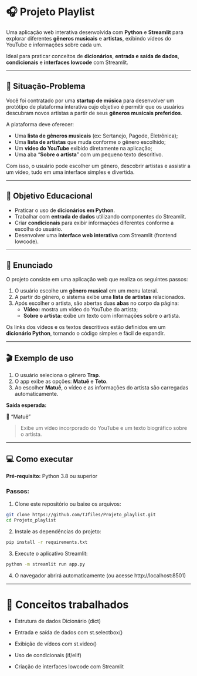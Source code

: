 # 🎧 **Projeto Playlist**

Uma aplicação web interativa desenvolvida com **Python** e **Streamlit** para explorar diferentes **gêneros musicais** e **artistas**, exibindo vídeos do YouTube e informações sobre cada um.  

Ideal para praticar conceitos de **dicionários**, **entrada e saída de dados**, **condicionais** e **interfaces lowcode** com Streamlit.

---

## 🧩 **Situação-Problema**

Você foi contratado por uma **startup de música** para desenvolver um protótipo de plataforma interativa cujo objetivo é permitir que os usuários descubram novos artistas a partir de seus **gêneros musicais preferidos**.  

A plataforma deve oferecer:

- Uma **lista de gêneros musicais** (ex: Sertanejo, Pagode, Eletrônica);  
- Uma **lista de artistas** que muda conforme o gênero escolhido;  
- Um **vídeo do YouTube** exibido diretamente na aplicação;  
- Uma aba “**Sobre o artista**” com um pequeno texto descritivo.

Com isso, o usuário pode escolher um gênero, descobrir artistas e assistir a um vídeo, tudo em uma interface simples e divertida.

---

## 🎯 **Objetivo Educacional**

- Praticar o uso de **dicionários em Python**.  
- Trabalhar com **entrada de dados** utilizando componentes do Streamlit.  
- Criar **condicionais** para exibir informações diferentes conforme a escolha do usuário.  
- Desenvolver uma **interface web interativa** com Streamlit (frontend lowcode).  

---

## 📝 **Enunciado**

O projeto consiste em uma aplicação web que realiza os seguintes passos:

1. O usuário escolhe um **gênero musical** em um menu lateral.  
2. A partir do gênero, o sistema exibe uma **lista de artistas** relacionados.  
3. Após escolher o artista, são abertas duas **abas** no corpo da página:  
   - **Vídeo:** mostra um vídeo do YouTube do artista;  
   - **Sobre o artista:** exibe um texto com informações sobre o artista.  

Os links dos vídeos e os textos descritivos estão definidos em um **dicionário Python**, tornando o código simples e fácil de expandir.

---

## 🎬 **Exemplo de uso**

1. O usuário seleciona o gênero **Trap**.  
2. O app exibe as opções: **Matuê** e **Teto**.  
3. Ao escolher **Matuê**, o vídeo e as informações do artista são carregadas automaticamente.

**Saída esperada:**

🎵 “Matuê”  
> Exibe um vídeo incorporado do YouTube e um texto biográfico sobre o artista.

---

## 💻 **Como executar**

**Pré-requisito:** Python 3.8 ou superior

### Passos:

1. Clone este repositório ou baixe os arquivos:

```bash
git clone https://github.com/TJfiles/Projeto_playlist.git
cd Projeto_playlist
```

2. Instale as dependências do projeto:

```bash
pip install -r requirements.txt

```

3. Execute o aplicativo Streamlit:

```bash
python -m streamlit run app.py

```

4. O navegador abrirá automaticamente (ou acesse http://localhost:8501)

--- 

# 🧠 Conceitos trabalhados

- Estrutura de dados Dicionário (dict)

- Entrada e saída de dados com st.selectbox()

- Exibição de vídeos com st.video()

- Uso de condicionais (if/elif)

- Criação de interfaces lowcode com Streamlit



